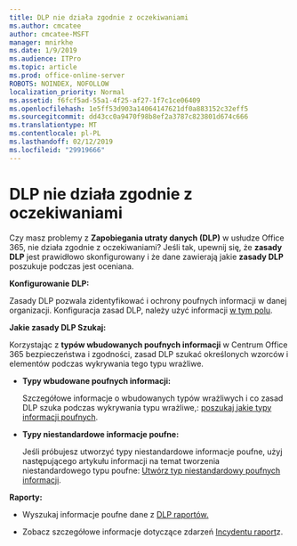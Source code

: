 ```yaml
---
title: DLP nie działa zgodnie z oczekiwaniami
ms.author: cmcatee
author: cmcatee-MSFT
manager: mnirkhe
ms.date: 1/9/2019
ms.audience: ITPro
ms.topic: article
ms.prod: office-online-server
ROBOTS: NOINDEX, NOFOLLOW
localization_priority: Normal
ms.assetid: f6fcf5ad-55a1-4f25-af27-1f7c1ce06409
ms.openlocfilehash: 1e5ff53d903a14064147621df0a883152c32eff5
ms.sourcegitcommit: dd43cc0a9470f98b8ef2a3787c823801d674c666
ms.translationtype: MT
ms.contentlocale: pl-PL
ms.lasthandoff: 02/12/2019
ms.locfileid: "29919666"
---
```

# <a name="dlp-not-working-as-expected"></a>DLP nie działa zgodnie z oczekiwaniami


Czy masz problemy z **Zapobiegania utraty danych (DLP)** w usłudze Office 365, nie działa zgodnie z oczekiwaniami? Jeśli tak, upewnij się, że **zasady DLP** jest prawidłowo skonfigurowany i że dane zawierają jakie **zasady DLP** poszukuje podczas jest oceniana. 
  
 **Konfigurowanie DLP:**
  
Zasady DLP pozwala zidentyfikować i ochrony poufnych informacji w danej organizacji. Konfiguracja zasad DLP, należy użyć informacji [w tym polu](https://docs.microsoft.com/office365/securitycompliance/prevent-data-loss#set-up-dlp).
  
 **Jakie zasady DLP Szukaj:**
  
Korzystając z **typów wbudowanych poufnych informacji** w Centrum Office 365 bezpieczeństwa i zgodności, zasad DLP szukać określonych wzorców i elementów podczas wykrywania tego typu wrażliwe. 
  
- **Typy wbudowane poufnych informacji:**
    
    Szczegółowe informacje o wbudowanych typów wrażliwych i co zasad DLP szuka podczas wykrywania typu wrażliwe,: [poszukaj jakie typy informacji poufnych](https://docs.microsoft.com/office365/securitycompliance/what-the-sensitive-information-types-look-for).
    
- **Typy niestandardowe informacje poufne:**
    
    Jeśli próbujesz utworzyć typy niestandardowe informacje poufne, użyj następującego artykułu informacji na temat tworzenia niestandardowego typu poufne: [Utwórz typ niestandardowy poufnych informacji](https://docs.microsoft.com/office365/securitycompliance/create-a-custom-sensitive-information-type).
    
 **Raporty:**
  
- Wyszukaj informacje poufne dane z [DLP raportów.](https://docs.microsoft.com/office365/securitycompliance/data-loss-prevention-policies#dlp-reports)
    
- Zobacz szczegółowe informacje dotyczące zdarzeń [Incydentu raport](https://docs.microsoft.com/office365/securitycompliance/data-loss-prevention-policies#incident-reports)z.
    

